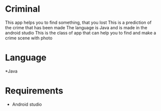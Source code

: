 # Criminal
This app helps you to find something, that you lost
This is a prediction of the crime that has been made 
The language is Java and is made in the android studio 
This is the class of app that can help you to find and make a crime scene with photo 

# Language 
*Java 


# Requirements
* Android studio 



